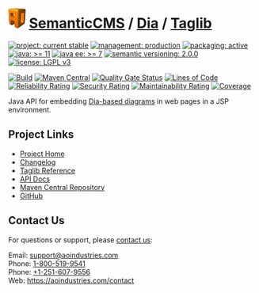 # [<img src="ao-logo.png" alt="AO Logo" width="35" height="40">](https://github.com/ao-apps) [SemanticCMS](https://github.com/ao-apps/semanticcms) / [Dia](https://github.com/ao-apps/semanticcms-dia) / [Taglib](https://github.com/ao-apps/semanticcms-dia-taglib)

[![project: current stable](https://semanticcms.com/ao-badges/project-current-stable.svg)](https://aoindustries.com/life-cycle#project-current-stable)
[![management: production](https://semanticcms.com/ao-badges/management-production.svg)](https://aoindustries.com/life-cycle#management-production)
[![packaging: active](https://semanticcms.com/ao-badges/packaging-active.svg)](https://aoindustries.com/life-cycle#packaging-active)  
[![java: &gt;= 11](https://semanticcms.com/ao-badges/java-11.svg)](https://docs.oracle.com/en/java/javase/11/)
[![java ee: &gt;= 7](https://semanticcms.com/ao-badges/javaee-7.svg)](https://docs.oracle.com/javaee/7/)
[![semantic versioning: 2.0.0](https://semanticcms.com/ao-badges/semver-2.0.0.svg)](http://semver.org/spec/v2.0.0.html)
[![license: LGPL v3](https://semanticcms.com/ao-badges/license-lgpl-3.0.svg)](https://www.gnu.org/licenses/lgpl-3.0)

[![Build](https://github.com/ao-apps/semanticcms-dia-taglib/workflows/Build/badge.svg?branch=1.x)](https://github.com/ao-apps/semanticcms-dia-taglib/actions?query=workflow%3ABuild)
[![Maven Central](https://maven-badges.herokuapp.com/maven-central/com.semanticcms/semanticcms-dia-taglib/badge.svg)](https://maven-badges.herokuapp.com/maven-central/com.semanticcms/semanticcms-dia-taglib)
[![Quality Gate Status](https://sonarcloud.io/api/project_badges/measure?branch=1.x&project=com.semanticcms%3Asemanticcms-dia-taglib&metric=alert_status)](https://sonarcloud.io/dashboard?branch=1.x&id=com.semanticcms%3Asemanticcms-dia-taglib)
[![Lines of Code](https://sonarcloud.io/api/project_badges/measure?branch=1.x&project=com.semanticcms%3Asemanticcms-dia-taglib&metric=ncloc)](https://sonarcloud.io/component_measures?branch=1.x&id=com.semanticcms%3Asemanticcms-dia-taglib&metric=ncloc)  
[![Reliability Rating](https://sonarcloud.io/api/project_badges/measure?branch=1.x&project=com.semanticcms%3Asemanticcms-dia-taglib&metric=reliability_rating)](https://sonarcloud.io/component_measures?branch=1.x&id=com.semanticcms%3Asemanticcms-dia-taglib&metric=Reliability)
[![Security Rating](https://sonarcloud.io/api/project_badges/measure?branch=1.x&project=com.semanticcms%3Asemanticcms-dia-taglib&metric=security_rating)](https://sonarcloud.io/component_measures?branch=1.x&id=com.semanticcms%3Asemanticcms-dia-taglib&metric=Security)
[![Maintainability Rating](https://sonarcloud.io/api/project_badges/measure?branch=1.x&project=com.semanticcms%3Asemanticcms-dia-taglib&metric=sqale_rating)](https://sonarcloud.io/component_measures?branch=1.x&id=com.semanticcms%3Asemanticcms-dia-taglib&metric=Maintainability)
[![Coverage](https://sonarcloud.io/api/project_badges/measure?branch=1.x&project=com.semanticcms%3Asemanticcms-dia-taglib&metric=coverage)](https://sonarcloud.io/component_measures?branch=1.x&id=com.semanticcms%3Asemanticcms-dia-taglib&metric=Coverage)

Java API for embedding [Dia-based diagrams](https://wiki.gnome.org/Apps/Dia/) in web pages in a JSP environment.

## Project Links
* [Project Home](https://semanticcms.com/dia/taglib/)
* [Changelog](https://semanticcms.com/dia/taglib/changelog)
* [Taglib Reference](https://semanticcms.com/dia/taglib/semanticcms-dia.tld/)
* [API Docs](https://semanticcms.com/dia/taglib/apidocs/)
* [Maven Central Repository](https://central.sonatype.com/search?namespace=com.semanticcms&q=a%3Asemanticcms-dia-taglib)
* [GitHub](https://github.com/ao-apps/semanticcms-dia-taglib)

## Contact Us
For questions or support, please [contact us](https://aoindustries.com/contact):

Email: [support@aoindustries.com](mailto:support@aoindustries.com)  
Phone: [1-800-519-9541](tel:1-800-519-9541)  
Phone: [+1-251-607-9556](tel:+1-251-607-9556)  
Web: https://aoindustries.com/contact
